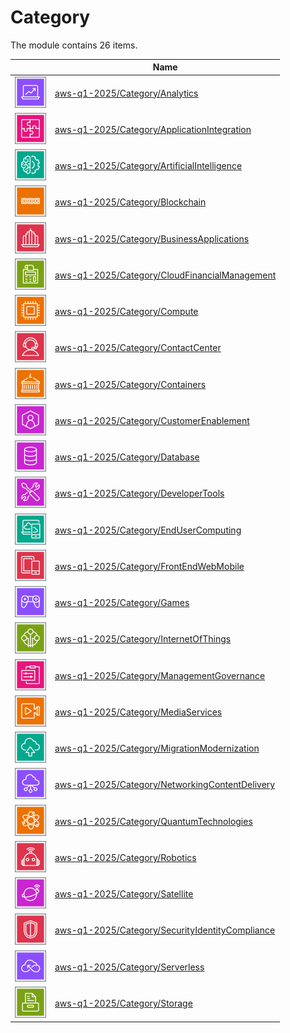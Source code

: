 # Category

The module contains 26 items.



| |Name|
|:---:|---|
| ![illustration of aws-q1-2025/Category/Analytics](../../aws-q1-2025/Category/Analytics.png) | [aws-q1-2025/Category/Analytics](../../aws-q1-2025/Category/Analytics.md) |
| ![illustration of aws-q1-2025/Category/ApplicationIntegration](../../aws-q1-2025/Category/ApplicationIntegration.png) | [aws-q1-2025/Category/ApplicationIntegration](../../aws-q1-2025/Category/ApplicationIntegration.md) |
| ![illustration of aws-q1-2025/Category/ArtificialIntelligence](../../aws-q1-2025/Category/ArtificialIntelligence.png) | [aws-q1-2025/Category/ArtificialIntelligence](../../aws-q1-2025/Category/ArtificialIntelligence.md) |
| ![illustration of aws-q1-2025/Category/Blockchain](../../aws-q1-2025/Category/Blockchain.png) | [aws-q1-2025/Category/Blockchain](../../aws-q1-2025/Category/Blockchain.md) |
| ![illustration of aws-q1-2025/Category/BusinessApplications](../../aws-q1-2025/Category/BusinessApplications.png) | [aws-q1-2025/Category/BusinessApplications](../../aws-q1-2025/Category/BusinessApplications.md) |
| ![illustration of aws-q1-2025/Category/CloudFinancialManagement](../../aws-q1-2025/Category/CloudFinancialManagement.png) | [aws-q1-2025/Category/CloudFinancialManagement](../../aws-q1-2025/Category/CloudFinancialManagement.md) |
| ![illustration of aws-q1-2025/Category/Compute](../../aws-q1-2025/Category/Compute.png) | [aws-q1-2025/Category/Compute](../../aws-q1-2025/Category/Compute.md) |
| ![illustration of aws-q1-2025/Category/ContactCenter](../../aws-q1-2025/Category/ContactCenter.png) | [aws-q1-2025/Category/ContactCenter](../../aws-q1-2025/Category/ContactCenter.md) |
| ![illustration of aws-q1-2025/Category/Containers](../../aws-q1-2025/Category/Containers.png) | [aws-q1-2025/Category/Containers](../../aws-q1-2025/Category/Containers.md) |
| ![illustration of aws-q1-2025/Category/CustomerEnablement](../../aws-q1-2025/Category/CustomerEnablement.png) | [aws-q1-2025/Category/CustomerEnablement](../../aws-q1-2025/Category/CustomerEnablement.md) |
| ![illustration of aws-q1-2025/Category/Database](../../aws-q1-2025/Category/Database.png) | [aws-q1-2025/Category/Database](../../aws-q1-2025/Category/Database.md) |
| ![illustration of aws-q1-2025/Category/DeveloperTools](../../aws-q1-2025/Category/DeveloperTools.png) | [aws-q1-2025/Category/DeveloperTools](../../aws-q1-2025/Category/DeveloperTools.md) |
| ![illustration of aws-q1-2025/Category/EndUserComputing](../../aws-q1-2025/Category/EndUserComputing.png) | [aws-q1-2025/Category/EndUserComputing](../../aws-q1-2025/Category/EndUserComputing.md) |
| ![illustration of aws-q1-2025/Category/FrontEndWebMobile](../../aws-q1-2025/Category/FrontEndWebMobile.png) | [aws-q1-2025/Category/FrontEndWebMobile](../../aws-q1-2025/Category/FrontEndWebMobile.md) |
| ![illustration of aws-q1-2025/Category/Games](../../aws-q1-2025/Category/Games.png) | [aws-q1-2025/Category/Games](../../aws-q1-2025/Category/Games.md) |
| ![illustration of aws-q1-2025/Category/InternetOfThings](../../aws-q1-2025/Category/InternetOfThings.png) | [aws-q1-2025/Category/InternetOfThings](../../aws-q1-2025/Category/InternetOfThings.md) |
| ![illustration of aws-q1-2025/Category/ManagementGovernance](../../aws-q1-2025/Category/ManagementGovernance.png) | [aws-q1-2025/Category/ManagementGovernance](../../aws-q1-2025/Category/ManagementGovernance.md) |
| ![illustration of aws-q1-2025/Category/MediaServices](../../aws-q1-2025/Category/MediaServices.png) | [aws-q1-2025/Category/MediaServices](../../aws-q1-2025/Category/MediaServices.md) |
| ![illustration of aws-q1-2025/Category/MigrationModernization](../../aws-q1-2025/Category/MigrationModernization.png) | [aws-q1-2025/Category/MigrationModernization](../../aws-q1-2025/Category/MigrationModernization.md) |
| ![illustration of aws-q1-2025/Category/NetworkingContentDelivery](../../aws-q1-2025/Category/NetworkingContentDelivery.png) | [aws-q1-2025/Category/NetworkingContentDelivery](../../aws-q1-2025/Category/NetworkingContentDelivery.md) |
| ![illustration of aws-q1-2025/Category/QuantumTechnologies](../../aws-q1-2025/Category/QuantumTechnologies.png) | [aws-q1-2025/Category/QuantumTechnologies](../../aws-q1-2025/Category/QuantumTechnologies.md) |
| ![illustration of aws-q1-2025/Category/Robotics](../../aws-q1-2025/Category/Robotics.png) | [aws-q1-2025/Category/Robotics](../../aws-q1-2025/Category/Robotics.md) |
| ![illustration of aws-q1-2025/Category/Satellite](../../aws-q1-2025/Category/Satellite.png) | [aws-q1-2025/Category/Satellite](../../aws-q1-2025/Category/Satellite.md) |
| ![illustration of aws-q1-2025/Category/SecurityIdentityCompliance](../../aws-q1-2025/Category/SecurityIdentityCompliance.png) | [aws-q1-2025/Category/SecurityIdentityCompliance](../../aws-q1-2025/Category/SecurityIdentityCompliance.md) |
| ![illustration of aws-q1-2025/Category/Serverless](../../aws-q1-2025/Category/Serverless.png) | [aws-q1-2025/Category/Serverless](../../aws-q1-2025/Category/Serverless.md) |
| ![illustration of aws-q1-2025/Category/Storage](../../aws-q1-2025/Category/Storage.png) | [aws-q1-2025/Category/Storage](../../aws-q1-2025/Category/Storage.md) |



